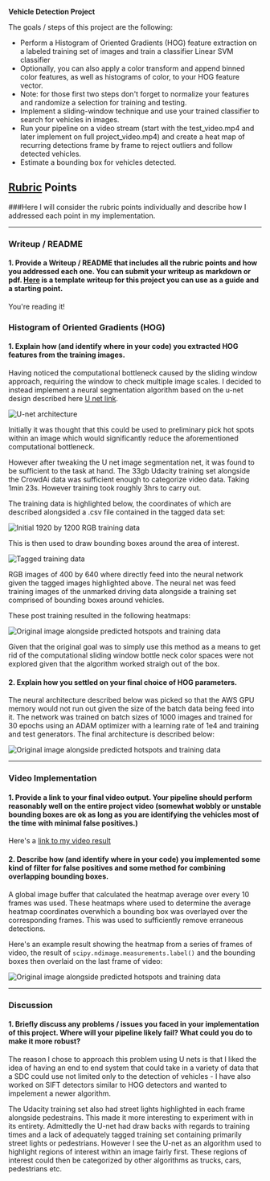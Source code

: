 **Vehicle Detection Project**

The goals / steps of this project are the following:

* Perform a Histogram of Oriented Gradients (HOG) feature extraction on a labeled training set of images and train a classifier Linear SVM classifier
* Optionally, you can also apply a color transform and append binned color features, as well as histograms of color, to your HOG feature vector. 
* Note: for those first two steps don't forget to normalize your features and randomize a selection for training and testing.
* Implement a sliding-window technique and use your trained classifier to search for vehicles in images.
* Run your pipeline on a video stream (start with the test_video.mp4 and later implement on full project_video.mp4) and create a heat map of recurring detections frame by frame to reject outliers and follow detected vehicles.
* Estimate a bounding box for vehicles detected.

[//]: # (Image References)
[image1]: ./report_images/u-net-architecture.png
[image2]: ./report_images/training_data.png
[image3]: ./report_images/more_training_data2.png
[image4]: ./report_images/Predictions.png
[image5]: ./report_images/Network_Architecture.png
[image6]: ./report_images/last_frame.png
[image7]: ./examples/output_bboxes.png
[video1]: ./project_video.mp4

## [Rubric](https://review.udacity.com/#!/rubrics/513/view) Points
###Here I will consider the rubric points individually and describe how I addressed each point in my implementation.  

---
### Writeup / README

#### 1. Provide a Writeup / README that includes all the rubric points and how you addressed each one.  You can submit your writeup as markdown or pdf.  [Here](https://github.com/udacity/CarND-Vehicle-Detection/blob/master/writeup_template.md) is a template writeup for this project you can use as a guide and a starting point.  

You're reading it!

### Histogram of Oriented Gradients (HOG)

#### 1. Explain how (and identify where in your code) you extracted HOG features from the training images.

Having noticed the computational bottleneck caused by the sliding window approach, requiring the window to check multiple image scales. I decided to instead implement a neural segmentation algorithm based on the u-net design described here [U net link](http://lmb.informatik.uni-freiburg.de/people/ronneber/u-net/). 

![U-net architecture][image1]

Initially it was thought that this could be used to preliminary pick hot spots within an image which would significantly reduce the aforementioned computational bottleneck.

However after tweaking the U net image segmentation net, it was found to be sufficient to the task at hand. The 33gb Udacity training set alongside the CrowdAi data was sufficient enough to categorize video data. Taking 1min 23s. However training took roughly 3hrs to carry out.

The training data is highlighted below, the coordinates of which are described alongsided a .csv file contained in the tagged data set:

![Initial 1920 by 1200 RGB training data][image2]

This is then used to draw bounding boxes around the area of interest.

![Tagged training data][image3]

RGB images of 400 by 640 where directly feed into the neural network given the tagged images highlighted above. The neural net was feed training images of the unmarked driving data alongside a training set comprised of bounding boxes around vehicles.

These post training resulted in the following heatmaps:

![Original image alongside predicted hotspots and training data][image4]

Given that the original goal was to simply use this method as a means to get rid of the computational sliding window bottle neck
color spaces were not explored given that the algorithm worked straigh out of the box.

#### 2. Explain how you settled on your final choice of HOG parameters.

The neural architecture described below was picked so that the AWS GPU memory would not run out given the size of the batch data being feed into it. The network was trained on batch sizes of 1000 images and trained for 30 epochs using an ADAM optimizer with a learning rate of 1e4 and training and test generators. The final architecture is described below:

![Original image alongside predicted hotspots and training data][image5]

---

### Video Implementation

#### 1. Provide a link to your final video output.  Your pipeline should perform reasonably well on the entire project video (somewhat wobbly or unstable bounding boxes are ok as long as you are identifying the vehicles most of the time with minimal false positives.)
Here's a [link to my video result](./project_video_output.mp4)


#### 2. Describe how (and identify where in your code) you implemented some kind of filter for false positives and some method for combining overlapping bounding boxes.

A global image buffer that calculated the heatmap average over every 10 frames was used. These heatmaps where used to determine the average heatmap coordinates overwhich a bounding box was overlayed over the corresponding frames. This was used to sufficiently remove erraneous detections.

Here's an example result showing the heatmap from a series of frames of video, the result of `scipy.ndimage.measurements.label()` and the bounding boxes then overlaid on the last frame of video:

![Original image alongside predicted hotspots and training data][image6]

---

### Discussion

#### 1. Briefly discuss any problems / issues you faced in your implementation of this project.  Where will your pipeline likely fail?  What could you do to make it more robust?

The reason I chose to approach this problem using U nets is that I liked the idea of having an end to end system that could take in a variety of data that a SDC could use not limited only to the detection of vehicles - I have also worked on SIFT detectors similar to HOG detectors and wanted to impelement a newer algorithm. 

The Udacity training set also had street lights highlighted in each frame alongside pedestrains. This made it more interesting to experiment with in its entirety. Admittedly the U-net had draw backs with regards to training times and a lack of adequately tagged training set containing primarily street lights or pedestrians. However I see the U-net as an algorithm used to highlight regions of interest within an image fairly first. These regions of interest could then be categorized by other algorithms as trucks, cars, pedestrians etc.

